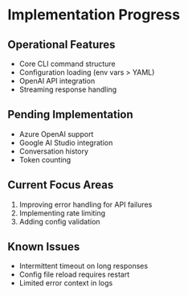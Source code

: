 # Implementation Progress

## Operational Features
- Core CLI command structure
- Configuration loading (env vars > YAML)
- OpenAI API integration
- Streaming response handling

## Pending Implementation
- Azure OpenAI support
- Google AI Studio integration
- Conversation history
- Token counting

## Current Focus Areas
1. Improving error handling for API failures
2. Implementing rate limiting
3. Adding config validation

## Known Issues
- Intermittent timeout on long responses
- Config file reload requires restart
- Limited error context in logs
